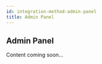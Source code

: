 ```yaml
---
id: integration-method-admin-panel
title: Admin Panel 
---
```


## Admin Panel

Content coming soon...